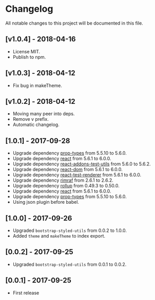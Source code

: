 # Changelog

All notable changes to this project will be documented in this file.

## [v1.0.4] - 2018-04-16

- License MIT.
- Publish to npm.

## [v1.0.3] - 2018-04-12

- Fix bug in makeTheme.

## [v1.0.2] - 2018-04-12

- Moving many peer into deps.
- Remove v prefix.
- Automatic changelog.

## [1.0.1] - 2017-09-28

- Upgrade dependency [prop-types](https://www.npmjs.com/package/prop-types) from 5.5.10 to 5.6.0.
- Upgrade dependency [react](https://www.npmjs.com/package/react) from 5.6.1 to 6.0.0.
- Upgrade dependency [react-addons-test-utils](https://www.npmjs.com/package/react-addons-test-utils) from 5.6.0 to 5.6.2.
- Upgrade dependency [react-dom](https://www.npmjs.com/package/react-dom) from 5.6.1 to 6.0.0.
- Upgrade dependency [react-test-renderer](https://www.npmjs.com/package/react-test-renderer) from 5.6.1 to 6.0.0.
- Upgrade dependency [rimraf](https://www.npmjs.com/package/rimraf) from 2.6.1 to 2.6.2.
- Upgrade dependency [rollup](https://www.npmjs.com/package/rollup) from 0.49.3 to 0.50.0.
- Upgrade dependency [react](https://www.npmjs.com/package/react) from 5.6.1 to 6.0.0.
- Upgrade dependency [prop-types](https://www.npmjs.com/package/prop-types) from 5.5.10 to 5.6.0.
- Using json plugin before babel.

## [1.0.0] - 2017-09-26

- Upgraded `bootstrap-styled-utils` from 0.0.2 to 1.0.0.
- Added `theme` and `makeTheme` to index export.

## [0.0.2] - 2017-09-25

- Upgraded `bootstrap-styled-utils` from 0.0.1 to 0.0.2.

## [0.0.1] - 2017-09-25

- First release
